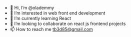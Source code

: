 - 👋 Hi, I’m @olademmy
- 👀 I’m interested in web front end development
- 🌱 I’m currently learning React
- 💞️ I’m looking to collaborate on react js frontend projects
- 📫 How to reach me tb3d85@gmail.com

<!---
olademmy/olademmy is a ✨ special ✨ repository because its `README.md` (this file) appears on your GitHub profile.
You can click the Preview link to take a look at your changes.
--->
